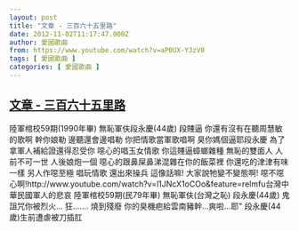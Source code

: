 ```yaml
---
layout: post
title: "文章 - 三百六十五里路"
date: 2012-11-02T11:17:47.000Z
author: 愛國歌曲
from: https://www.youtube.com/watch?v=aP0UX-YJzV0
tags: [ 愛國歌曲 ]
categories: [ 愛國歌曲 ]
---
```

<!--1351855067000-->
[文章 - 三百六十五里路](https://www.youtube.com/watch?v=aP0UX-YJzV0)
------

<div>
陸軍棺校59期(1990年畢) 無恥軍伕段永慶(44歲) 段賤逼 你還有沒有在聽周慧敏的歌啊 幹你娘勒 邊聽還會邊唱勒 你把情歌當軍歌唱啊 臭你媽個逼耶段永慶 為了拿軍人補給證還得忍受你 噁心的唱玉女情歌 你這賤逼蟑螂雜種  無恥的雙面人 人前不可一世 人後娘炮一個 噁心的跟鼻屎鼻涕混雜在你的飯菜裡 你還吃的津津有味一樣 另人作噁至極 唱玩情歌 還出來操兵 這像話嘛! 大家說牠變不變態啊! 噁不噁心啊!http://www.youtube.com/watch?v=l1JNcX1oCOo&feature=relmfu台灣中華民國軍人的悲哀 陸軍棺校59期(民79年畢) 無恥軍伕(台灣之恥) 段永慶(44歲) 鬼詛咒你被烈火...  狂....... 燒到殘廢 你的臭機疤給雲南豬幹...爽啦...耶" 段永慶(44歲)生前遭虐被刀插肛
</div>
